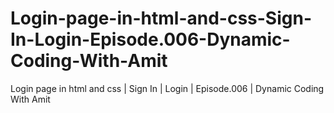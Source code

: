 # Login-page-in-html-and-css-Sign-In-Login-Episode.006-Dynamic-Coding-With-Amit
Login page in html and css | Sign In | Login | Episode.006 | Dynamic Coding With Amit
